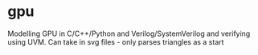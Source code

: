 # gpu
Modelling GPU in C/C++/Python and Verilog/SystemVerilog and verifying using UVM. 
Can take in svg files - only parses triangles as a start
